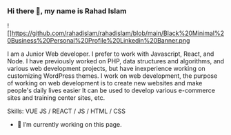 ### Hi there 👋, my name is Rahad Islam
![]https://github.com/rahadislam/rahadislam/blob/main/Black%20Minimal%20Business%20Personal%20Profile%20Linkedin%20Banner.png

I am a Junior Web developer. I prefer to work with Javascript, React, and Node. I have previously worked on PHP, data structures and algorithms, and various web development projects, but have inexperience working on customizing WordPress themes. I work on web development, the purpose of working on web development is to create new websites and make people's daily lives easier It can be used to develop various e-commerce sites and training center sites, etc.

Skills: VUE JS / REACT / JS / HTML / CSS

- 🔭 I’m currently working on this page. 




